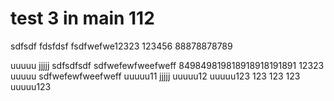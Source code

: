 # test 3 in main 112
sdfsdf
fdsfdsf
fsdfwefwe12323
123456
88878878789

uuuuu
jjjjj
sdfsdfsdf
sdfwefewfweefweff
849849819818918918191891
12323
uuuuu
sdfwefewfweefweff
uuuuu11
jjjjj
uuuuu12
uuuuu123
123
123
123
uuuuu123
